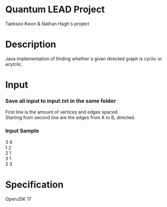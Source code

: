 # Quantum LEAD Project
Taeksoo Kwon & Nathan Hagh's project

# Description
Java implementation of finding whether a given directed graph is cyclic or acylclic.

# Input
### Save all input to input.txt in the same folder
First line is the amount of vertices and edges spaced.  
Starting from second line are the edges from A to B, directed.

### Input Sample
3 4  
1 2  
2 1  
3 1  
2 3

# Specification
OpenJDK 17